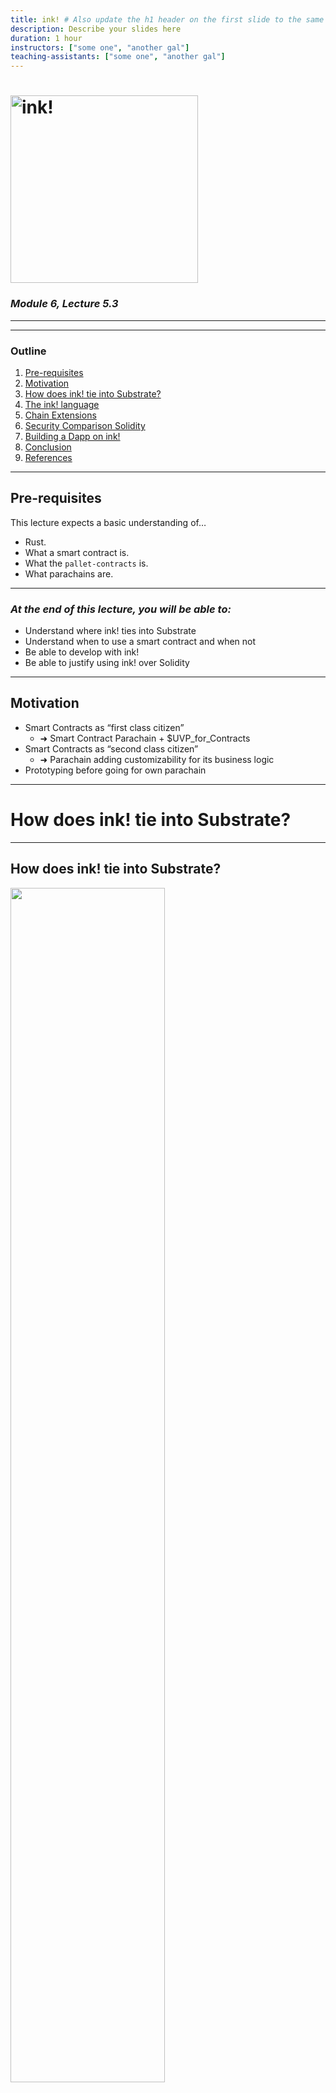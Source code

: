 ```yaml
---
title: ink! # Also update the h1 header on the first slide to the same name
description: Describe your slides here
duration: 1 hour
instructors: ["some one", "another gal"]
teaching-assistants: ["some one", "another gal"]
---
```


# <img style="height: 300px;" src="../../../assets/img/6-FRAME/6.5-Smart_Contracts/ink/ink-logo-with-squid-white.svg" alt="ink!" />

### _Module 6, Lecture 5.3_

---

<widget-speaker name="Michi" position="ink! Team Lead @ Parity " image="/assets/img/0-Shared/people/michi.png" github="cmichi" matrix="michi:matrix.parity.io"></widget-speaker>

---

### Outline

<!--
You can reference slides within this presentation like [this other slide](#at-the-end-of-this-lecture-you-will-be-able-to) by use of the header title.

Please make your lecture precise.

- Limit the main points in a lecture to five or fewer.
- Create effective visuals, analogies, demonstrations, and examples to reinforce the main points.
  {TAs and the Parity design team can assist! Please let us know marking an item here as `TODO`}
- Emphasize your objectives and key points in the beginning, as you get to them, and as a summary at the end.

-->

1. [Pre-requisites](#pre-requisites)
1. [Motivation](#motivation)
1. [How does ink! tie into Substrate?](#how-does-ink-tie-into-substrate)
1. [The ink! language](#the-ink-language)
1. [Chain Extensions](#chain-extensions)
1. [Security Comparison Solidity](#security-comparison-solidity)
1. [Building a Dapp on ink!](#building-a-dapp-on-ink)
1. [Conclusion](#conclusion)
1. [References](#references)

---

## Pre-requisites

This lecture expects a basic understanding of…

- Rust.
- What a smart contract is.
- What the `pallet-contracts` is.
- What parachains are.

---

### _At the end of this lecture, you will be able to:_

- Understand where ink! ties into Substrate
- Understand when to use a smart contract and when not
- Be able to develop with ink!
- Be able to justify using ink! over Solidity

---

## Motivation

- Smart Contracts as “first class citizen”
  - ➜ Smart Contract Parachain + $UVP_for_Contracts
- Smart Contracts as “second class citizen”
  - ➜ Parachain adding customizability for its business logic
- Prototyping before going for own parachain

---

# How does ink! tie into Substrate?

---

## How does ink! tie into Substrate?

<img style="width: 70%;  margin-right:30px" src="../../../assets/img/6-FRAME/6.5-Smart_Contracts/ink/ink-substrate.svg" />

---

## How does ink! tie into Substrate?

<img style="width: 70%;  margin-right:30px" src="../../../assets/img/6-FRAME/6.5-Smart_Contracts/ink/overview.png" />

---

## Smart Contract vs. Parachain

<img style="width: 70%;  margin-right:30px" src="../../../assets/img/6-FRAME/6.5-Smart_Contracts/ink/trade-off.svg" />

---

# The ink! language

---

### Hello ink!

```rust
mod my_contract {

    struct MyContract {
        value: bool,
    }


    impl MyContract {

        fn new() ➜ Self {
            MyContract { value: true }
        }


        fn get(&self) ➜ bool {
            self.value
        }


        fn flip(&mut self) {
            self.value = !self.value;
        }
    }
}
```

---

### Hello ink!

```rust
#[ink::contract]
mod my_contract {
    #[ink(storage)]
    struct MyContract {
        value: bool,
    }

    impl MyContract {
        #[ink(constructor)]
        fn new() ➜ Self {
            MyContract { value: true }
        }

        #[ink(message)]
        fn get(&self) ➜ bool {
            self.value
        }

        #[ink(message)]
        fn flip(&mut self) {
            self.value = !self.value;
        }
    }
}
```

---

# `cargo-expand`

---

## Idiomatic Rust

```rust
#[derive(scale::Encode, scale::Decode)]
#[cfg_attr(feature = "std", derive(scale_info::TypeInfo))]
pub enum Error {
    /// Error description.
    OhNo,
}

#[ink(message)]
pub fn do_it(&self) -> Result<(), Error> {
  Err(Error:OhNo)
}
```

---

## Unit Tests

```rust
#[cfg(test)]
mod tests {
    #[test]
    fn default_works() {
        let flipper = Flipper::default();
        assert_eq!(flipper.get(), true);
    }
}
```

---

## Integration Tests

```rust
#[cfg(test)]
mod tests {
    #[ink::test]
    fn default_works() {
        // given
        let my_contract = MyContract::default();
        let accounts =
            ink_env::test::default_accounts::<ink_env::DefaultEnvironment>();

        // when
        ink_env::test::set_caller::<ink_env::DefaultEnvironment>(accounts.alice);
        ink_env::test::set_value_transferred::<ink_env::DefaultEnvironment>(10);

        // then
        assert!(my_contract.received_ten());
    }
}
```

---

## Debugging

- Anything that goes in Rust
- Old-School:
  - `ink_env::debug_println!("balance: {}", self.env().balance());`
  - `substrate-contracts-node -lerror,runtime::contracts=debug`
  - `Developer UI + RPC Dry-Run`

---

# `cargo-contract`

---

## Build Artifacts

<img style="width: 70%;  margin-right:30px" src="../../../assets/img/6-FRAME/6.5-Smart_Contracts/ink/build-artifacts.svg" />

---

## Metadata?

<img style="width: 70%;  margin-right:30px" src="../../../assets/img/6-FRAME/6.5-Smart_Contracts/ink/metadata.svg" />

---

## Development Chains

<img style="width: 70%;  margin-right:30px" src="../../../assets/img/6-FRAME/6.5-Smart_Contracts/ink/development-chains.svg" />

---

## Community

<img style="width: 70%;  margin-right:30px" src="../../../assets/img/6-FRAME/6.5-Smart_Contracts/ink/community-testnets.svg" />

---

## Developer UIs

<img style="width: 70%;  margin-right:30px" src="../../../assets/img/6-FRAME/6.5-Smart_Contracts/ink/developer-uis.svg" />

---

## Developer UIs

<img style="width: 50%;  margin-right:30px" src="../../../assets/img/6-FRAME/6.5-Smart_Contracts/ink/developer-uis-2.svg" />

---

## Documentation

<img style="width: 70%;  margin-right:30px" src="../../../assets/img/6-FRAME/6.5-Smart_Contracts/ink/documentation.svg" />

---

# Chain Extensions

---

# Building a Dapp on ink!

---

## Reading Contract Values: RPC

<img style="width: 60%;  margin-right:30px" src="../../../assets/img/6-FRAME/6.5-Smart_Contracts/ink/rpc.svg" />

---

## Reading Contract Values: Events

<img style="width: 65%;  margin-right:30px" src="../../../assets/img/6-FRAME/6.5-Smart_Contracts/ink/events.svg" />

---

# Security Comparison Solidity

---

## ink! vs. Solidity

- Integer overflow/underflow protection
- Re-entrancy protection
- Functions & variables private by default
- Ownership system & borrow checker

---

## Integer Overflow/Underflow Protection

<img style="width: 70%;  margin-right:30px" src="../../../assets/img/6-FRAME/6.5-Smart_Contracts/ink/overflow.svg" />

---

## Re-entrancy Protection

<img style="width: 70%;  margin-right:30px" src="../../../assets/img/6-FRAME/6.5-Smart_Contracts/ink/re-entrancy.svg" />

---

## Functions & Variables private by default

<img style="width: 70%;  margin-right:30px" src="../../../assets/img/6-FRAME/6.5-Smart_Contracts/ink/functions-private.svg" />

---

## Ownership & Borrow checker

<img style="width: 50%;  margin-right:30px" src="../../../assets/img/6-FRAME/6.5-Smart_Contracts/ink/borrow-checker.svg" />

---

# Q&A

---

## Conclusion

<!-- Summarize what we just learned, and put it in the bigger picture of what the Academy and Web3 are all about. -->

---

## Next steps

<!--
Compile a list of:
- topics not covered here but students should consider learning about independently
- examples of the concepts covered in this lesson applied to a project, to case-study
- useful resources related to the lesson

- Reference other slides/materials by relative directory in this repo, like the [copy-paste slide templates](../../content-templates/slides/copy-paste-reveal-template-slides.md)
-->

1. <!-- TODO: fill this in  -->
1. <!-- TODO: fill this in  -->
1. <!-- TODO: fill this in  -->

---

## References

<!--
Compile an **annotated** list of URLs to source material referenced in making these lessons.
Ideally this is exhaustive, it can be cleaned up before delivery to students, but must include _why_ a reference is used.
For example:

- [ss58-registry](https://github.com/paritytech/ss58-registry) - A list of known SS58 account types as an enum, typically used by the Polkadot, Kusama or Substrate ecosystems.
- [wiki on parathreads](https://wiki.polkadot.network/docs/learn-parathreads) - A description of the parathread model.
-->
